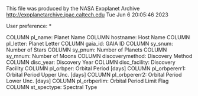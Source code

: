 This file was produced by the NASA Exoplanet Archive  http://exoplanetarchive.ipac.caltech.edu
Tue Jun  6 20:05:46 2023

User preference: *

COLUMN pl_name:        Planet Name
COLUMN hostname:       Host Name
COLUMN pl_letter:      Planet Letter
COLUMN gaia_id:        GAIA ID
COLUMN sy_snum:        Number of Stars
COLUMN sy_pnum:        Number of Planets
COLUMN sy_mnum:        Number of Moons
COLUMN discoverymethod: Discovery Method
COLUMN disc_year:      Discovery Year
COLUMN disc_facility:  Discovery Facility
COLUMN pl_orbper:      Orbital Period [days]
COLUMN pl_orbpererr1:  Orbital Period Upper Unc. [days]
COLUMN pl_orbpererr2:  Orbital Period Lower Unc. [days]
COLUMN pl_orbperlim:   Orbital Period Limit Flag
COLUMN st_spectype:    Spectral Type
